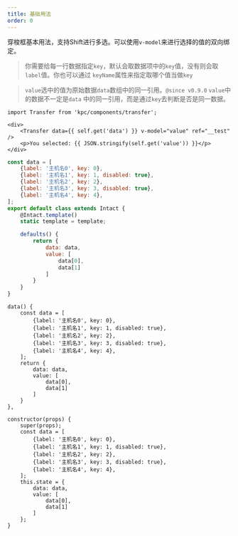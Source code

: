 ```yaml
---
title: 基础用法
order: 0
---
```


穿梭框基本用法，支持Shift进行多选。可以使用`v-model`来进行选择的值的双向绑定。

> 你需要给每一行数据指定`key`，默认会取数据项中的`key`值，没有则会取`label`值。你也可以通过
> `keyName`属性来指定取哪个值当做`key`

> `value`选中的值为原始数据`data`数组中的同一引用。`@since v0.9.0` `value`中的数据不一定是`data`
> 中的同一引用，而是通过`key`去判断是否是同一数据。

```vdt
import Transfer from 'kpc/components/transfer';

<div>
    <Transfer data={{ self.get('data') }} v-model="value" ref="__test" />
    <p>You selected: {{ JSON.stringify(self.get('value')) }}</p>
</div>
```

```js
const data = [
    {label: '主机名0', key: 0},
    {label: '主机名1', key: 1, disabled: true},
    {label: '主机名2', key: 2},
    {label: '主机名3', key: 3, disabled: true},
    {label: '主机名4', key: 4},
];
export default class extends Intact {
    @Intact.template()
    static template = template;

    defaults() {
        return {
            data: data,
            value: [
                data[0],
                data[1]
            ]
        }
    }
}
```

```vue-data
data() {
    const data = [
        {label: '主机名0', key: 0},
        {label: '主机名1', key: 1, disabled: true},
        {label: '主机名2', key: 2},
        {label: '主机名3', key: 3, disabled: true},
        {label: '主机名4', key: 4},
    ];
    return {
        data: data,
        value: [
            data[0],
            data[1]
        ]
    }
},
```

```react-methods
constructor(props) {
    super(props);
    const data = [
        {label: '主机名0', key: 0},
        {label: '主机名1', key: 1, disabled: true},
        {label: '主机名2', key: 2},
        {label: '主机名3', key: 3, disabled: true},
        {label: '主机名4', key: 4},
    ];
    this.state = {
        data: data,
        value: [
            data[0],
            data[1]
        ]
    };
}
```
